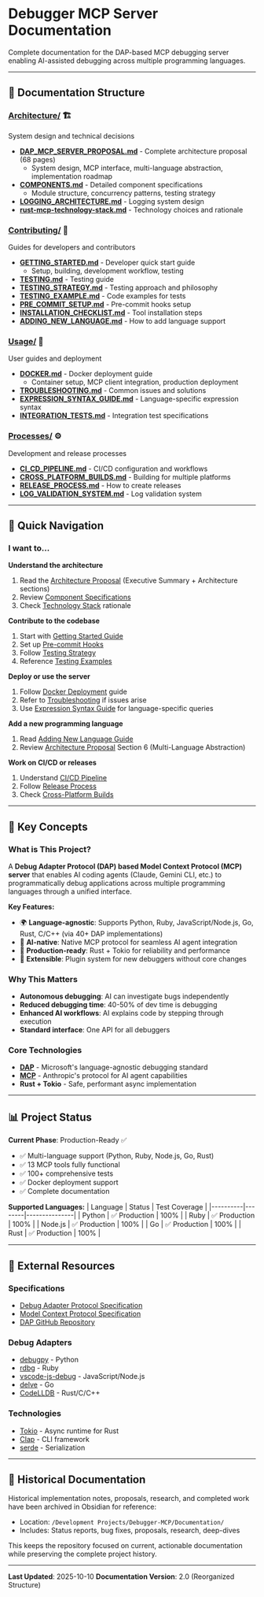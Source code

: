 # Debugger MCP Server Documentation

Complete documentation for the DAP-based MCP debugging server enabling AI-assisted debugging across multiple programming languages.

---

## 📁 Documentation Structure

### [**Architecture/**](./Architecture/) 🏗️
System design and technical decisions

- **[DAP_MCP_SERVER_PROPOSAL.md](./Architecture/DAP_MCP_SERVER_PROPOSAL.md)** - Complete architecture proposal (68 pages)
  - System design, MCP interface, multi-language abstraction, implementation roadmap
- **[COMPONENTS.md](./Architecture/architecture/COMPONENTS.md)** - Detailed component specifications
  - Module structure, concurrency patterns, testing strategy
- **[LOGGING_ARCHITECTURE.md](./Architecture/LOGGING_ARCHITECTURE.md)** - Logging system design
- **[rust-mcp-technology-stack.md](./Architecture/rust-mcp-technology-stack.md)** - Technology choices and rationale

### [**Contributing/**](./Contributing/) 🤝
Guides for developers and contributors

- **[GETTING_STARTED.md](./Contributing/GETTING_STARTED.md)** - Developer quick start guide
  - Setup, building, development workflow, testing
- **[TESTING.md](./Contributing/TESTING.md)** - Testing guide
- **[TESTING_STRATEGY.md](./Contributing/TESTING_STRATEGY.md)** - Testing approach and philosophy
- **[TESTING_EXAMPLE.md](./Contributing/TESTING_EXAMPLE.md)** - Code examples for tests
- **[PRE_COMMIT_SETUP.md](./Contributing/PRE_COMMIT_SETUP.md)** - Pre-commit hooks setup
- **[INSTALLATION_CHECKLIST.md](./Contributing/INSTALLATION_CHECKLIST.md)** - Tool installation steps
- **[ADDING_NEW_LANGUAGE.md](./Contributing/ADDING_NEW_LANGUAGE.md)** - How to add language support

### [**Usage/**](./Usage/) 📖
User guides and deployment

- **[DOCKER.md](./Usage/DOCKER.md)** - Docker deployment guide
  - Container setup, MCP client integration, production deployment
- **[TROUBLESHOOTING.md](./Usage/TROUBLESHOOTING.md)** - Common issues and solutions
- **[EXPRESSION_SYNTAX_GUIDE.md](./Usage/EXPRESSION_SYNTAX_GUIDE.md)** - Language-specific expression syntax
- **[INTEGRATION_TESTS.md](./Usage/INTEGRATION_TESTS.md)** - Integration test specifications

### [**Processes/**](./Processes/) ⚙️
Development and release processes

- **[CI_CD_PIPELINE.md](./Processes/CI_CD_PIPELINE.md)** - CI/CD configuration and workflows
- **[CROSS_PLATFORM_BUILDS.md](./Processes/CROSS_PLATFORM_BUILDS.md)** - Building for multiple platforms
- **[RELEASE_PROCESS.md](./Processes/RELEASE_PROCESS.md)** - How to create releases
- **[LOG_VALIDATION_SYSTEM.md](./Processes/LOG_VALIDATION_SYSTEM.md)** - Log validation system

---

## 🚀 Quick Navigation

### I want to...

**Understand the architecture**
1. Read the [Architecture Proposal](./Architecture/DAP_MCP_SERVER_PROPOSAL.md) (Executive Summary + Architecture sections)
2. Review [Component Specifications](./Architecture/architecture/COMPONENTS.md)
3. Check [Technology Stack](./Architecture/rust-mcp-technology-stack.md) rationale

**Contribute to the codebase**
1. Start with [Getting Started Guide](./Contributing/GETTING_STARTED.md)
2. Set up [Pre-commit Hooks](./Contributing/PRE_COMMIT_SETUP.md)
3. Follow [Testing Strategy](./Contributing/TESTING_STRATEGY.md)
4. Reference [Testing Examples](./Contributing/TESTING_EXAMPLE.md)

**Deploy or use the server**
1. Follow [Docker Deployment](./Usage/DOCKER.md) guide
2. Refer to [Troubleshooting](./Usage/TROUBLESHOOTING.md) if issues arise
3. Use [Expression Syntax Guide](./Usage/EXPRESSION_SYNTAX_GUIDE.md) for language-specific queries

**Add a new programming language**
1. Read [Adding New Language Guide](./Contributing/ADDING_NEW_LANGUAGE.md)
2. Review [Architecture Proposal](./Architecture/DAP_MCP_SERVER_PROPOSAL.md) Section 6 (Multi-Language Abstraction)

**Work on CI/CD or releases**
1. Understand [CI/CD Pipeline](./Processes/CI_CD_PIPELINE.md)
2. Follow [Release Process](./Processes/RELEASE_PROCESS.md)
3. Check [Cross-Platform Builds](./Processes/CROSS_PLATFORM_BUILDS.md)

---

## 🎯 Key Concepts

### What is This Project?

A **Debug Adapter Protocol (DAP) based Model Context Protocol (MCP) server** that enables AI coding agents (Claude, Gemini CLI, etc.) to programmatically debug applications across multiple programming languages through a unified interface.

**Key Features:**
- 🌍 **Language-agnostic**: Supports Python, Ruby, JavaScript/Node.js, Go, Rust, C/C++ (via 40+ DAP implementations)
- 🤖 **AI-native**: Native MCP protocol for seamless AI agent integration
- 🔧 **Production-ready**: Rust + Tokio for reliability and performance
- 🔌 **Extensible**: Plugin system for new debuggers without core changes

### Why This Matters

- **Autonomous debugging**: AI can investigate bugs independently
- **Reduced debugging time**: 40-50% of dev time is debugging
- **Enhanced AI workflows**: AI explains code by stepping through execution
- **Standard interface**: One API for all debuggers

### Core Technologies

- **[DAP](https://microsoft.github.io/debug-adapter-protocol/)** - Microsoft's language-agnostic debugging standard
- **[MCP](https://spec.modelcontextprotocol.io/)** - Anthropic's protocol for AI agent capabilities
- **Rust + Tokio** - Safe, performant async implementation

---

## 📊 Project Status

**Current Phase**: Production-Ready ✅

- ✅ Multi-language support (Python, Ruby, Node.js, Go, Rust)
- ✅ 13 MCP tools fully functional
- ✅ 100+ comprehensive tests
- ✅ Docker deployment support
- ✅ Complete documentation

**Supported Languages:**
| Language | Status | Test Coverage |
|----------|--------|---------------|
| Python | ✅ Production | 100% |
| Ruby | ✅ Production | 100% |
| Node.js | ✅ Production | 100% |
| Go | ✅ Production | 100% |
| Rust | ✅ Production | 100% |

---

## 🔗 External Resources

### Specifications
- [Debug Adapter Protocol Specification](https://microsoft.github.io/debug-adapter-protocol/)
- [Model Context Protocol Specification](https://spec.modelcontextprotocol.io/)
- [DAP GitHub Repository](https://github.com/microsoft/debug-adapter-protocol)

### Debug Adapters
- [debugpy](https://github.com/microsoft/debugpy) - Python
- [rdbg](https://github.com/ruby/debug) - Ruby
- [vscode-js-debug](https://github.com/microsoft/vscode-js-debug) - JavaScript/Node.js
- [delve](https://github.com/go-delve/delve) - Go
- [CodeLLDB](https://github.com/vadimcn/codelldb) - Rust/C/C++

### Technologies
- [Tokio](https://tokio.rs/) - Async runtime for Rust
- [Clap](https://docs.rs/clap/) - CLI framework
- [serde](https://serde.rs/) - Serialization

---

## 📝 Historical Documentation

Historical implementation notes, proposals, research, and completed work have been archived in Obsidian for reference:
- Location: `/Development Projects/Debugger-MCP/Documentation/`
- Includes: Status reports, bug fixes, proposals, research, deep-dives

This keeps the repository focused on current, actionable documentation while preserving the complete project history.

---

**Last Updated**: 2025-10-10
**Documentation Version**: 2.0 (Reorganized Structure)
